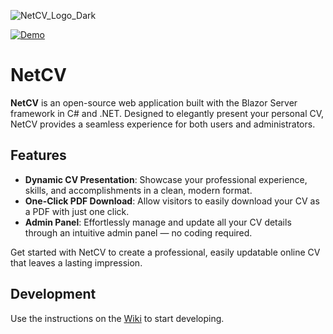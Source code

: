 ![NetCV_Logo_Dark](https://github.com/user-attachments/assets/6e5162c6-ad0c-499d-bd92-eae0a2c49e7e)

[![Demo](https://img.shields.io/badge/Demo-blue)](https://ronniehartmann.ch)

# NetCV
**NetCV** is an open-source web application built with the Blazor Server framework in C# and .NET. Designed to elegantly present your personal CV, NetCV provides a seamless experience for both users and administrators.

## Features
- **Dynamic CV Presentation**: Showcase your professional experience, skills, and accomplishments in a clean, modern format.
- **One-Click PDF Download**: Allow visitors to easily download your CV as a PDF with just one click.
- **Admin Panel**: Effortlessly manage and update all your CV details through an intuitive admin panel — no coding required.

Get started with NetCV to create a professional, easily updatable online CV that leaves a lasting impression.

## Development
Use the instructions on the [Wiki](https://github.com/ronniehartmann/NetCV/wiki) to start developing.
